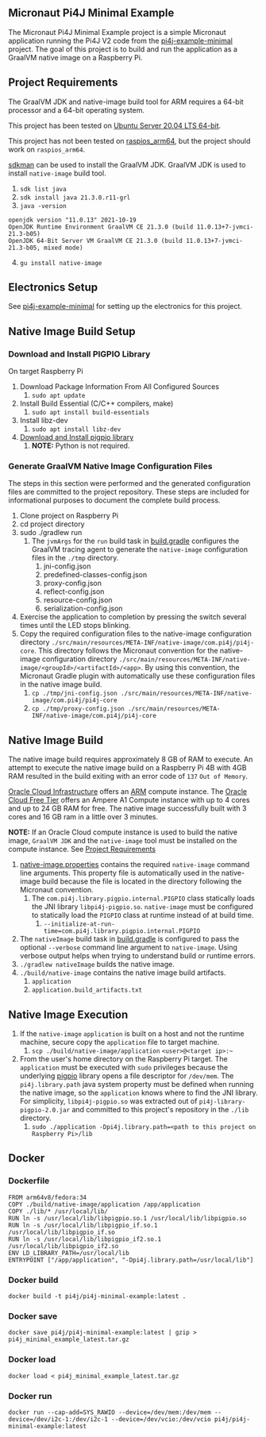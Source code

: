 ## Micronaut Pi4J Minimal Example

The Micronaut Pi4J Minimal Example project is a simple Micronaut application running the Pi4J V2 code from the [pi4j-example-minimal](https://github.com/Pi4J/pi4j-example-minimal) project.  The goal of this project is to build and run the application as a GraalVM native image on a Raspberry Pi.

## Project Requirements

The GraalVM JDK and native-image build tool for ARM requires a 64-bit processor and a 64-bit operating system.

This project has been tested on [Ubuntu Server 20.04 LTS 64-bit](https://ubuntu.com/download/raspberry-pi).

This project has not been tested on [raspios_arm64](http://downloads.raspberrypi.org/raspios_arm64/), but the project should work on `raspios_arm64`.

[sdkman](https://sdkman.io/) can be used to install the GraalVM JDK.  GraalVM JDK is used to install `native-image` build tool.
1. `sdk list java`
2. `sdk install java 21.3.0.r11-grl`
3. `java -version`
```asciidoc
openjdk version "11.0.13" 2021-10-19
OpenJDK Runtime Environment GraalVM CE 21.3.0 (build 11.0.13+7-jvmci-21.3-b05)
OpenJDK 64-Bit Server VM GraalVM CE 21.3.0 (build 11.0.13+7-jvmci-21.3-b05, mixed mode)
```
4. `gu install native-image`

## Electronics Setup

See [pi4j-example-minimal](https://github.com/Pi4J/pi4j-example-minimal) for setting up the electronics for this project.

## Native Image Build Setup

### Download and Install PIGPIO Library

On target Raspberry Pi

1. Download Package Information From All Configured Sources
   1. `sudo apt update`
2. Install Build Essential (C/C++ compilers, make)
   1. `sudo apt install build-essentials`
3. Install libz-dev
   1. `sudo apt install libz-dev`
4. [Download and Install pigpio library](http://abyz.me.uk/rpi/pigpio/download.html)
   1. **NOTE:** Python is not required.

### Generate GraalVM Native Image Configuration Files

The steps in this section were performed and the generated configuration files are committed to the project repository.  These steps are included for informational purposes to document the complete build process.

1. Clone project on Raspberry Pi
2. cd project directory
3. sudo ./gradlew run
   1. The `jvmArgs` for the `run` build task in [build.gradle](./build.gradle) configures the GraalVM tracing agent to generate the `native-image` configuration files in the `./tmp` directory.
      1. jni-config.json
      2. predefined-classes-config.json
      3. proxy-config.json
      4. reflect-config.json
      5. resource-config.json
      6. serialization-config.json
4. Exercise the application to completion by pressing the switch several times until the LED stops blinking.
5. Copy the required configuration files to the native-image configuration directory `./src/main/resources/META-INF/native-image/com.pi4j/pi4j-core`.  This directory follows the Micronaut convention for the native-image configuration directory `./src/main/resources/META-INF/native-image/<groupId>/<artifactId>/<app>`.  By using this convention, the Micronaut Gradle plugin with automatically use these configuration files in the native image build.
   1. `cp ./tmp/jni-config.json ./src/main/resources/META-INF/native-image/com.pi4j/pi4j-core`
   2. `cp ./tmp/proxy-config.json ./src/main/resources/META-INF/native-image/com.pi4j/pi4j-core`

## Native Image Build

The native image build requires approximately 8 GB of RAM to execute.  An attempt to execute the native image build on a Raspberry Pi 4B with 4GB RAM resulted in the build exiting with an error code of `137` `Out of Memory`.

[Oracle Cloud Infrastructure](https://www.oracle.com/cloud) offers an [ARM](https://www.oracle.com/cloud/compute/arm/) compute instance.  The [Oracle Cloud Free Tier](https://www.oracle.com/cloud/free/) offers an Ampere A1 Compute instance with up to 4 cores and up to 24 GB RAM for free.  The native image successfully built with 3 cores and 16 GB ram in a little over 3 minutes.  

**NOTE:** If an Oracle Cloud compute instance is used to build the native image, `GraalVM JDK` and the `native-image` tool must be installed on the compute instance. See [Project Requirements](#project-requirements)

1. [native-image.properties](./src/main/resources/META-INF/native-image/com.pi4j/pi4j-core/native-image.properties) contains the required `native-image` command line arguments.  This property file is automatically used in the native-image build because the file is located in the directory following the Micronaut convention.
   1. The `com.pi4j.library.pigpio.internal.PIGPIO` class statically loads the JNI library `libpi4j-pigpio.so`.  `native-image` must be configured to statically load the `PIGPIO` class at runtime instead of at build time.
      1. `--initialize-at-run-time=com.pi4j.library.pigpio.internal.PIGPIO` 
2. The `nativeImage` build task in [build.gradle](./build.gradle) is configured to pass the optional `--verbose` command line argument to `native-image`.  Using verbose output helps when trying to understand build or runtime errors.
3. `./gradlew nativeImage` builds the native image.
4. `./build/native-image` contains the native image build artifacts.
   1. `application`
   2. `application.build_artifacts.txt`

## Native Image Execution

1. If the `native-image` `application` is built on a host and not the runtime machine, secure copy the `application` file to target machine.
   1. `scp ./build/native-image/application` `<user>@<target ip>:~`
2. From the user's home directory on the Raspberry Pi target.  The `application` must be executed with `sudo` privileges because the underlying [pigpio](http://abyz.me.uk/rpi/pigpio/) library opens a file descriptor for `/dev/mem`.  The `pi4j.library.path` java system property must be defined when running the native image, so the `application` knows where to find the JNI library.  For simplicity, `libpi4j-pigpio.so` was extracted out of `pi4j-library-pigpio-2.0.jar` and committed to this project's repository in the `./lib` directory.
   1. `sudo ./application -Dpi4j.library.path=<path to this project on Raspberry Pi>/lib`

## Docker 

### Dockerfile 
```
FROM arm64v8/fedora:34
COPY ./build/native-image/application /app/application
COPY ./lib/* /usr/local/lib/   
RUN ln -s /usr/local/lib/libpigpio.so.1 /usr/local/lib/libpigpio.so
RUN ln -s /usr/local/lib/libpigpio_if.so.1 /usr/local/lib/libpigpio_if.so
RUN ln -s /usr/local/lib/libpigpio_if2.so.1 /usr/local/lib/libpigpio_if2.so
ENV LD_LIBRARY_PATH=/usr/local/lib
ENTRYPOINT ["/app/application", "-Dpi4j.library.path=/usr/local/lib"]
```

### Docker build
```
docker build -t pi4j/pi4j-minimal-example:latest .
```

### Docker save
```
docker save pi4j/pi4j-minimal-example:latest | gzip > pi4j_minimal_example_latest.tar.gz
```

### Docker load
```
docker load < pi4j_minimal_example_latest.tar.gz
```
### Docker run
```
docker run --cap-add=SYS_RAWIO --device=/dev/mem:/dev/mem --device=/dev/i2c-1:/dev/i2c-1 --device=/dev/vcio:/dev/vcio pi4j/pi4j-minimal-example:latest
```